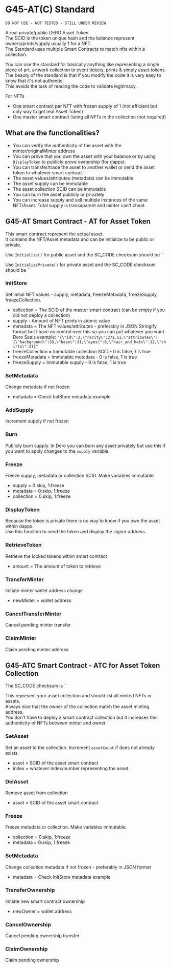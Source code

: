 # G45-AT(C) Standard

`DO NOT USE - NOT TESTED - STILL UNDER REVIEW`

A real private/public DERO Asset Token.  
The SCID is the token unique hash and the balance represent owners/prints/supply usually 1 for a NFT.  
The Standard uses multiple Smart Contracts to match nfts within a collection.  

You can use the standard for basically anything like representing a single piece of art, artwork collection to event tickets, prints & simply asset tokens.  
The beauty of the standard is that if you modify the code it is very easy to know that it's not authentic.  
This avoids the task of reading the code to validate legitimacy.  

For NFTs  

- One smart contract per NFT with frozen supply of 1 (not efficient but only way to get real Asset Token)
- One master smart contract listing all NFTs in the collection (not required)

## What are the functionalities?

- You can verify the authenticity of the asset with the minter/originalMinter address
- You can prove that you own the asset with your balance or by using `DisplayToken` to publicly prove ownership (for dapps).
- You can transfer/trade the asset to another wallet or send the asset token to whatever smart contract
- The asset values/attributes (metadata) can be immutable
- The asset supply can be immutable
- The asset collection SCID can be immutable
- You can burn the asset publicly or privately
- You can increase supply and sell multiple instances of the same NFT/Asset. Total supply is transaparent and minter can't cheat.  

## G45-AT Smart Contract - AT for Asset Token

This smart contract represent the actual asset.  
It contains the NFT/Asset metadata and can be initialize to be public or private.  

Use `Initialize()` for public asset and the SC_CODE checksum should be
``

Use `InitializePrivate()` for private asset and the SC_CODE checksum should be
``

### InitStore

Set initial NFT values - supply, metadata, freezeMetadata, freezeSupply, freezeCollection.

- collection = The SCID of the master smart contract (can be empty if you did not deploy a collection)
- supply - Amount of NFT prints in atomic value
- metadata = The NFT values/attributes - preferably in JSON Stringify format but I have no control over this so you can put whatever you want
Dero Seals example: `"{\"id\":2,\"rarity\":271.51,\"attributes\":{\"background\":33,\"base\":31,\"eyes\":8,\"hair_and_hats\":12,\"shirts\":2}}"`
- freezeCollection = Immutable collection SCID - 0 is false, 1 is true
- freezeMetadata = Immutable metadata - 0 is false, 1 is true
- freezeSupply = Immutable supply - 0 is false, 1 is true

### SetMetadata

Change metadata if not frozen

- metadata = Check InitStore metadata example

### AddSupply

Increment supply if not frozen

### Burn

Publicly burn supply. In Dero you can burn any asset privately but use this if you want to apply changes to the `supply` variable.

### Freeze

Freeze supply, metadata or collection SCID. Make variables immutable.  

- supply = 0:skip, 1:freeze
- metadata = 0:skip, 1:freeze
- collection = 0:skip, 1:freeze

### DisplayToken

Because the token is private there is no way to know if you own the asset within dapps.  
Use this function to send the token and display the signer address.  

### RetrieveToken

Retrieve the locked tokens within smart contract

- amount = The amount of token to retrieve

### TransferMinter

Initiate minter wallet address change

- newMinter = wallet address

### CancelTransferMinter

Cancel pending minter transfer

### ClaimMinter

Claim pending minter address

## G45-ATC Smart Contract - ATC for Asset Token Collection

The SC_CODE checksum is ``

This represent your asset collection and should list all minted NFTs or assets.  
Always nice that the owner of the collection match the asset minting address.  
You don't have to deploy a smart contract collection but it increases the authenticity of NFTs between minter and owner.  

### SetAsset

Set an asset to the collection. Increment `assetCount` if does not already exists.

- asset = SCID of the asset smart contract
- index = whatever index/number representing the asset

### DelAsset

Remove asset from collection

- asset = SCID of the asset smart contract

### Freeze

Freeze metadata or collection. Make variables immutable.  

- collection = 0:skip, 1:freeze
- metadata = 0:skip, 1:freeze

### SetMetadata

Change collection metadata if not frozen - preferably in JSON format

- metadata = Check InitStore metadata example

### TransferOwnership

Initiate new smart contract ownership

- newOwner = wallet address

### CancelOwnership

Cancel pending ownership transfer

### ClaimOwnership

Claim pending ownership
